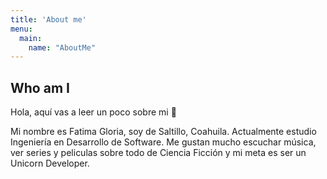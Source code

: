 ```yaml
---
title: 'About me'
menu:
  main:
    name: "AboutMe"
---
```


## Who am I

Hola, aquí vas a leer un poco sobre mi 🤩

Mi nombre es Fatima Gloria, soy de Saltillo, Coahuila. Actualmente estudio Ingeniería en Desarrollo de Software. 
Me gustan mucho escuchar música, ver series y peliculas sobre todo de Ciencia Ficción y mi meta es ser un Unicorn Developer.

